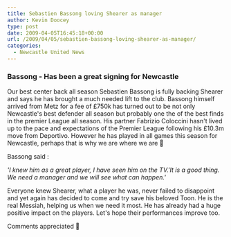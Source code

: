 ```yaml
---
title: Sebastien Bassong loving Shearer as manager
author: Kevin Doocey
type: post
date: 2009-04-05T16:45:18+00:00
url: /2009/04/05/sebastien-bassong-loving-shearer-as-manager/
categories:
  - Newcastle United News
---
```


### Bassong - Has been a great signing for Newcastle

Our best center back all season Sebastien Bassong is fully backing Shearer and says he has brought a much needed lift to the club. Bassong himself arrived from Metz for a fee of £750k has turned out to be not only Newcastle's best defender all season but probably one the of the best finds in the premier League all season. His partner Fabrizio Coloccini hasn't lived up to the pace and expectations of the Premier League following his £10.3m move from Deportivo. However he has played in all games this season for Newcastle, perhaps that is why we are where we are 🙁

Bassong said :

_'I knew him as a great player, I have seen him on the TV.'It is a good thing. We need a manager and we will see what can happen.'_

Everyone knew Shearer, what a player he was, never failed to disappoint and yet again has decided to come and try save his beloved Toon. He is the real Messiah, helping us when we need it most. He has already had a huge positive impact on the players. Let's hope their performances improve too.

Comments appreciated 🙂
